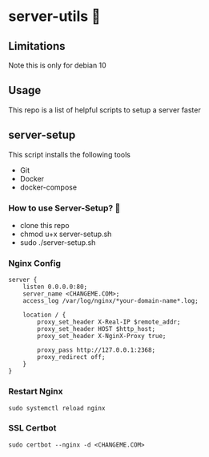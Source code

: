 # server-utils :rocket:

## Limitations 
Note this is only for debian 10

## Usage 
This repo is a list of helpful scripts to setup a server faster 

## server-setup 
This script installs the following tools
* Git
* Docker
* docker-compose 

### How to use Server-Setup? :raising_hand:
* clone this repo 
* chmod u+x server-setup.sh
* sudo ./server-setup.sh

### Nginx Config
```
server {
    listen 0.0.0.0:80;
    server_name <CHANGEME.COM>;
    access_log /var/log/nginx/*your-domain-name*.log;

    location / {
        proxy_set_header X-Real-IP $remote_addr;
        proxy_set_header HOST $http_host;
        proxy_set_header X-NginX-Proxy true;

        proxy_pass http://127.0.0.1:2368;
        proxy_redirect off;
    }
}
```

### Restart Nginx 
```
sudo systemctl reload nginx

```

### SSL Certbot 
```
sudo certbot --nginx -d <CHANGEME.COM>
```

